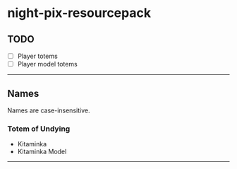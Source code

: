 # night-pix-resourcepack
## TODO
- [ ] Player totems
- [ ] Player model totems
___
## Names
Names are case-insensitive.
### Totem of Undying
- Kitaminka
- Kitaminka Model
___